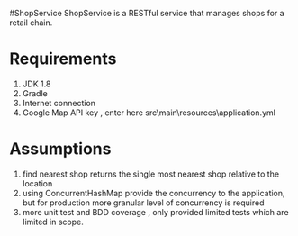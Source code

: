 #ShopService
ShopService is a RESTful service that manages shops for a retail chain.

Requirements
============
1. JDK 1.8
2. Gradle
3. Internet connection
4. Google Map API key , enter here src\main\resources\application.yml


Assumptions
===========
1. find nearest shop returns the single most nearest shop relative to the location
2. using ConcurrentHashMap provide the concurrency to the application, but for production more granular level of concurrency is required
3. more unit test and BDD coverage , only provided limited tests which are limited in scope.

